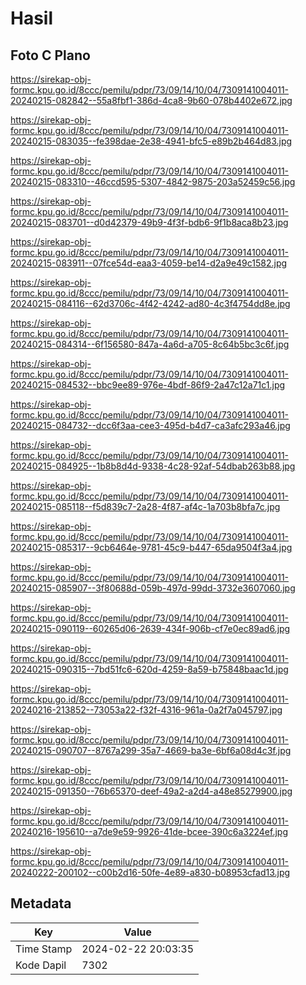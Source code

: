 # Hasil

## Foto C Plano

https://sirekap-obj-formc.kpu.go.id/8ccc/pemilu/pdpr/73/09/14/10/04/7309141004011-20240215-082842--55a8fbf1-386d-4ca8-9b60-078b4402e672.jpg

https://sirekap-obj-formc.kpu.go.id/8ccc/pemilu/pdpr/73/09/14/10/04/7309141004011-20240215-083035--fe398dae-2e38-4941-bfc5-e89b2b464d83.jpg

https://sirekap-obj-formc.kpu.go.id/8ccc/pemilu/pdpr/73/09/14/10/04/7309141004011-20240215-083310--46ccd595-5307-4842-9875-203a52459c56.jpg

https://sirekap-obj-formc.kpu.go.id/8ccc/pemilu/pdpr/73/09/14/10/04/7309141004011-20240215-083701--d0d42379-49b9-4f3f-bdb6-9f1b8aca8b23.jpg

https://sirekap-obj-formc.kpu.go.id/8ccc/pemilu/pdpr/73/09/14/10/04/7309141004011-20240215-083911--07fce54d-eaa3-4059-be14-d2a9e49c1582.jpg

https://sirekap-obj-formc.kpu.go.id/8ccc/pemilu/pdpr/73/09/14/10/04/7309141004011-20240215-084116--62d3706c-4f42-4242-ad80-4c3f4754dd8e.jpg

https://sirekap-obj-formc.kpu.go.id/8ccc/pemilu/pdpr/73/09/14/10/04/7309141004011-20240215-084314--6f156580-847a-4a6d-a705-8c64b5bc3c6f.jpg

https://sirekap-obj-formc.kpu.go.id/8ccc/pemilu/pdpr/73/09/14/10/04/7309141004011-20240215-084532--bbc9ee89-976e-4bdf-86f9-2a47c12a71c1.jpg

https://sirekap-obj-formc.kpu.go.id/8ccc/pemilu/pdpr/73/09/14/10/04/7309141004011-20240215-084732--dcc6f3aa-cee3-495d-b4d7-ca3afc293a46.jpg

https://sirekap-obj-formc.kpu.go.id/8ccc/pemilu/pdpr/73/09/14/10/04/7309141004011-20240215-084925--1b8b8d4d-9338-4c28-92af-54dbab263b88.jpg

https://sirekap-obj-formc.kpu.go.id/8ccc/pemilu/pdpr/73/09/14/10/04/7309141004011-20240215-085118--f5d839c7-2a28-4f87-af4c-1a703b8bfa7c.jpg

https://sirekap-obj-formc.kpu.go.id/8ccc/pemilu/pdpr/73/09/14/10/04/7309141004011-20240215-085317--9cb6464e-9781-45c9-b447-65da9504f3a4.jpg

https://sirekap-obj-formc.kpu.go.id/8ccc/pemilu/pdpr/73/09/14/10/04/7309141004011-20240215-085907--3f80688d-059b-497d-99dd-3732e3607060.jpg

https://sirekap-obj-formc.kpu.go.id/8ccc/pemilu/pdpr/73/09/14/10/04/7309141004011-20240215-090119--60265d06-2639-434f-906b-cf7e0ec89ad6.jpg

https://sirekap-obj-formc.kpu.go.id/8ccc/pemilu/pdpr/73/09/14/10/04/7309141004011-20240215-090315--7bd51fc6-620d-4259-8a59-b75848baac1d.jpg

https://sirekap-obj-formc.kpu.go.id/8ccc/pemilu/pdpr/73/09/14/10/04/7309141004011-20240216-213852--73053a22-f32f-4316-961a-0a2f7a045797.jpg

https://sirekap-obj-formc.kpu.go.id/8ccc/pemilu/pdpr/73/09/14/10/04/7309141004011-20240215-090707--8767a299-35a7-4669-ba3e-6bf6a08d4c3f.jpg

https://sirekap-obj-formc.kpu.go.id/8ccc/pemilu/pdpr/73/09/14/10/04/7309141004011-20240215-091350--76b65370-deef-49a2-a2d4-a48e85279900.jpg

https://sirekap-obj-formc.kpu.go.id/8ccc/pemilu/pdpr/73/09/14/10/04/7309141004011-20240216-195610--a7de9e59-9926-41de-bcee-390c6a3224ef.jpg

https://sirekap-obj-formc.kpu.go.id/8ccc/pemilu/pdpr/73/09/14/10/04/7309141004011-20240222-200102--c00b2d16-50fe-4e89-a830-b08953cfad13.jpg


## Metadata

| Key        | Value               |
| ---------- | ------------------- |
| Time Stamp | 2024-02-22 20:03:35 |
| Kode Dapil | 7302                |



